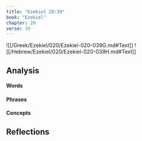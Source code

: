 ```yaml
---
title: "Ezekiel 20:39"
book: "Ezekiel"
chapter: 20
verse: 39
---
```

![[/Greek/Ezekiel/020/Ezekiel-020-039G.md#Text]]
![[/Hebrew/Ezekiel/020/Ezekiel-020-039H.md#Text]]

## Analysis

#### Words

#### Phrases

#### Concepts

## Reflections
